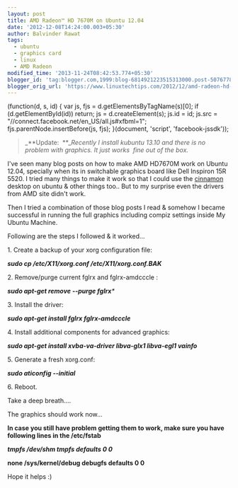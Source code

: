 ```yaml
---
layout: post
title: AMD Radeon™ HD 7670M on Ubuntu 12.04
date: '2012-12-08T14:24:00.003+05:30'
author: Balvinder Rawat
tags:
  - ubuntu
  - graphics card
  - linux
  - AMD Radeon
modified_time: '2013-11-24T08:42:53.774+05:30'
blogger_id: 'tag:blogger.com,1999:blog-6814921223515313000.post-5076778965212841467'
blogger_orig_url: 'https://www.linuxtechtips.com/2012/12/amd-radeon-hd-7670m-on-ubuntu-1204.html'
---
```

(function(d, s, id) { var js, fjs = d.getElementsByTagName(s)\[0\]; if (d.getElementById(id)) return; js = d.createElement(s); js.id = id; js.src = "//connect.facebook.net/en_US/all.js#xfbml=1"; fjs.parentNode.insertBefore(js, fjs); }(document, 'script', 'facebook-jssdk'));  

> _**Update:  **__Recently I install kubuntu 13.10 and there is no problem with graphics. It just works  fine out of the box._

  

I've seen many blog posts on how to make AMD HD7670M work on Ubuntu 12.04, specially when its in switchable graphics board like Dell Inspiron 15R 5520. I tried many things to make it work so that I could use the [cinnamon][1] desktop on ubuntu & other things too.. But to my surprise even the drivers from AMD site didn't work.

  

Then I tried a combination of those blog posts I read & somehow I became successful in running the full graphics including compiz settings inside My Ubuntu Machine.

  

Following are the steps I followed & it worked...

  

1\. Create a backup of your xorg configuration file:

  

_**sudo cp /etc/X11/xorg.conf /etc/X11/xorg.conf.BAK**_

  

2\. Remove/purge current fglrx and fglrx-amdcccle :

  

_**sudo apt-get remove --purge fglrx***_

  

3\. Install the driver:

  

_**sudo apt-get install fglrx fglrx-amdcccle**_

  

4\. Install additional components for advanced graphics:

  

_**sudo apt-get install xvba-va-driver libva-glx1 libva-egl1 vainfo**_

  

5\. Generate a fresh xorg.conf:

  

_**sudo aticonfig --initial**_

  

6\. Reboot.

  

Take a deep breath....

  

The graphics should work now...

  

**In case you still have problem getting them to work, make sure you have following lines in the /etc/fstab**

  

_**tmpfs /dev/shm tmpfs defaults 0 0**_

  

__**none /sys/kernel/debug debugfs defaults 0 0**__

  

  

Hope it helps :)

  

[1]: http://cinnamon.linuxmint.com/

